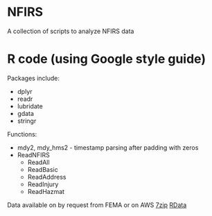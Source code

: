 # NFIRS
A collection of scripts to analyze NFIRS data

# R code (using Google style guide)
Packages include:  
* dplyr  
* readr  
* lubridate  
* gdata  
* stringr  

Functions:  
* mdy2, mdy_hms2 - timestamp parsing after padding with zeros  
* ReadNFIRS  
  + ReadAll  
  + ReadBasic  
  + ReadAddress  
  + ReadInjury  
  + ReadHazmat  

Data available on by request from FEMA or on AWS 
[7zip](https://s3.amazonaws.com/cpsm.nfirs/NFIRS-2014/NFIRS2014.7z)
[RData](https://s3.amazonaws.com/cpsm.nfirs/NFIRS-2014/NFIRS2014.RData)
